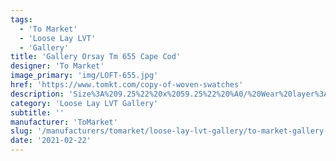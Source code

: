 ```yaml
---
tags:
  - 'To Market'
  - 'Loose Lay LVT'
  - 'Gallery'
title: 'Gallery Orsay Tm 655 Cape Cod'
designer: 'To Market'
image_primary: 'img/LOFT-655.jpg'
href: 'https://www.tomkt.com/copy-of-woven-swatches'
description: 'Size%3A%209.25%22%20x%2059.25%22%20%A0/%20Wear%20layer%3A%20.5mm%20%2820mil%29%A0with%20Advanced%20Ceramic%20Coating%20/%20Edge%3A%20Bevel%A0/%20Thickness%3A%204.0mm%20/%20Sq.ft/Ctn%3A%2030.46%A0/%20Installation%3A%20Glue%20Down'
category: 'Loose Lay LVT Gallery'
subtitle: ''
manufacturer: 'ToMarket'
slug: '/manufacturers/tomarket/loose-lay-lvt-gallery/to-market-gallery-orsay-tm-655-cape-cod'
date: '2021-02-22'
---
```

